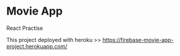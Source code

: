 # Movie App

React Practise

This project deployed with heroku >> https://firebase-movie-app-project.herokuapp.com/
